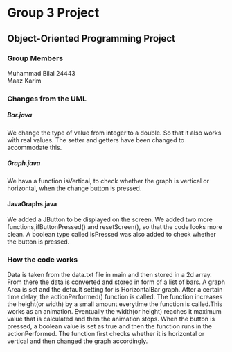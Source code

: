 # Group 3 Project
## Object-Oriented Programming Project

### Group Members
Muhammad Bilal 24443  
Maaz Karim  

### Changes from the UML  
##### Bar.java  
We change the type of value from integer to a double. So that it also works with real values. The setter and getters have been changed to accommodate this.

##### Graph.java
We hava a function isVertical, to check whether the graph is vertical or horizontal, when the change button is pressed.

#### JavaGraphs.java
We added a JButton to be displayed on the screen. We added two more functions,ifButtonPressed() and resetScreen(), so that the code looks more clean. A boolean type called isPressed was also added to check whether the button is pressed.


### How the code works
Data is taken from the data.txt file in main and then stored in a 2d array. From there the data is converted and stored in form of a list of bars. A graph Area is set and the default setting for is HorizontalBar graph. After a certain time delay, the actionPerformed() function is called. The function increases the height(or width) by a small amount everytime the function is called.This works as an animation.
Eventually the width(or height) reaches it maximum value that is calculated and then the animation stops.
When the button is pressed, a boolean value is set as true and then the function runs in the actionPerformed. The function first checks
whether it is horizontal or vertical and then changed the graph accordingly.
